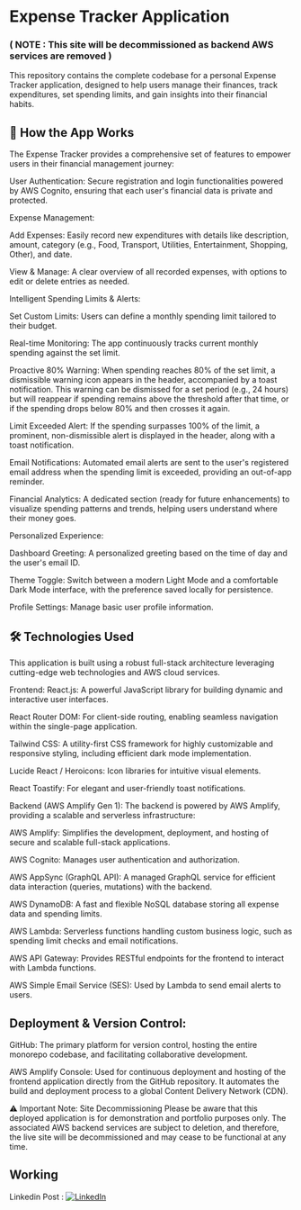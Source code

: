 # **Expense Tracker Application**    
### ( NOTE : This site will be decommissioned as backend AWS services are removed )
This repository contains the complete codebase for a personal Expense Tracker application, designed to help users manage their finances, track expenditures, set spending limits, and gain insights into their financial habits.

## 🚀 How the App Works
The Expense Tracker provides a comprehensive set of features to empower users in their financial management journey:

User Authentication: Secure registration and login functionalities powered by AWS Cognito, ensuring that each user's financial data is private and protected.

Expense Management:

Add Expenses: Easily record new expenditures with details like description, amount, category (e.g., Food, Transport, Utilities, Entertainment, Shopping, Other), and date.

View & Manage: A clear overview of all recorded expenses, with options to edit or delete entries as needed.

Intelligent Spending Limits & Alerts:

Set Custom Limits: Users can define a monthly spending limit tailored to their budget.

Real-time Monitoring: The app continuously tracks current monthly spending against the set limit.

Proactive 80% Warning: When spending reaches 80% of the set limit, a dismissible warning icon appears in the header, accompanied by a toast notification. This warning can be dismissed for a set period (e.g., 24 hours) but will reappear if spending remains above the threshold after that time, or if the spending drops below 80% and then crosses it again.

Limit Exceeded Alert: If the spending surpasses 100% of the limit, a prominent, non-dismissible alert is displayed in the header, along with a toast notification.

Email Notifications: Automated email alerts are sent to the user's registered email address when the spending limit is exceeded, providing an out-of-app reminder.

Financial Analytics: A dedicated section (ready for future enhancements) to visualize spending patterns and trends, helping users understand where their money goes.

Personalized Experience:

Dashboard Greeting: A personalized greeting based on the time of day and the user's email ID.

Theme Toggle: Switch between a modern Light Mode and a comfortable Dark Mode interface, with the preference saved locally for persistence.

Profile Settings: Manage basic user profile information.

## 🛠️ Technologies Used
This application is built using a robust full-stack architecture leveraging cutting-edge web technologies and AWS cloud services.

Frontend:
React.js: A powerful JavaScript library for building dynamic and interactive user interfaces.

React Router DOM: For client-side routing, enabling seamless navigation within the single-page application.

Tailwind CSS: A utility-first CSS framework for highly customizable and responsive styling, including efficient dark mode implementation.

Lucide React / Heroicons: Icon libraries for intuitive visual elements.

React Toastify: For elegant and user-friendly toast notifications.

Backend (AWS Amplify Gen 1):
The backend is powered by AWS Amplify, providing a scalable and serverless infrastructure:

AWS Amplify: Simplifies the development, deployment, and hosting of secure and scalable full-stack applications.

AWS Cognito: Manages user authentication and authorization.

AWS AppSync (GraphQL API): A managed GraphQL service for efficient data interaction (queries, mutations) with the backend.

AWS DynamoDB: A fast and flexible NoSQL database storing all expense data and spending limits.

AWS Lambda: Serverless functions handling custom business logic, such as spending limit checks and email notifications.

AWS API Gateway: Provides RESTful endpoints for the frontend to interact with Lambda functions.

AWS Simple Email Service (SES): Used by Lambda to send email alerts to users.

## Deployment & Version Control:
GitHub: The primary platform for version control, hosting the entire monorepo codebase, and facilitating collaborative development.

AWS Amplify Console: Used for continuous deployment and hosting of the frontend application directly from the GitHub repository. It automates the build and deployment process to a global Content Delivery Network (CDN).

⚠️ Important Note: Site Decommissioning
Please be aware that this deployed application is for demonstration and portfolio purposes only. The associated AWS backend services are subject to deletion, and therefore, the live site will be decommissioned and may cease to be functional at any time.


##  Working 
Linkedin Post :
[![LinkedIn](https://img.shields.io/badge/LinkedIn-0077B5?style=for-the-badge&logo=linkedin&logoColor=white)](https://www.linkedin.com/in/your-profile-url)
